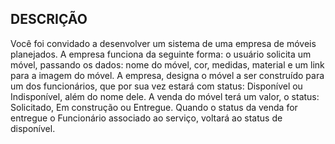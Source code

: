 ## DESCRIÇÃO
Você foi convidado a desenvolver um sistema de uma empresa de móveis planejados.
A empresa funciona da seguinte forma: o usuário solicita um móvel, passando os dados: nome do móvel, cor, medidas, material e um link para a imagem do móvel. A empresa, designa o móvel a ser construído para um dos funcionários, que por sua vez estará com status: Disponível ou Indisponível, além do nome dele. A venda do móvel terá um valor, o status: Solicitado, Em construção ou Entregue. Quando o status da venda for entregue o Funcionário associado ao serviço, voltará ao status de disponível.